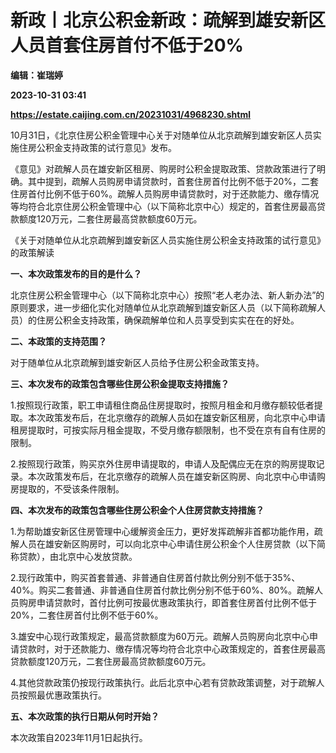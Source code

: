 # 新政丨北京公积金新政：疏解到雄安新区人员首套住房首付不低于20%
**编辑：崔瑞婷**

**2023-10-31 03:41**

**https://estate.caijing.com.cn/20231031/4968230.shtml**

10月31日，《北京住房公积金管理中心关于对随单位从北京疏解到雄安新区人员实施住房公积金支持政策的试行意见》发布。

《意见》对疏解人员在雄安新区租房、购房时公积金提取政策、贷款政策进行了明确。其中提到，疏解人员购房申请贷款时，首套住房首付比例不低于20%，二套住房首付比例不低于60%。疏解人员购房申请贷款时，对于还款能力、缴存情况等均符合北京住房公积金管理中心（以下简称北京中心）规定的，首套住房最高贷款额度120万元，二套住房最高贷款额度60万元。

《关于对随单位从北京疏解到雄安新区人员实施住房公积金支持政策的试行意见》的政策解读

**一、本次政策发布的目的是什么？**

北京住房公积金管理中心（以下简称北京中心）按照“老人老办法、新人新办法”的原则要求，进一步细化实化对随单位从北京疏解到雄安新区人员（以下简称疏解人员）的住房公积金支持政策，确保疏解单位和人员享受到实实在在的好处。

**二、本政策的支持范围？**

对于随单位从北京疏解到雄安新区人员给予住房公积金政策支持。

**三、本次发布的政策包含哪些住房公积金提取支持措施？**

1.按照现行政策，职工申请租住商品住房提取时，按照月租金和月缴存额较低者提取。本次政策发布后，在北京缴存的疏解人员如在雄安新区租房，向北京中心申请租房提取时，可按实际月租金提取，不受月缴存额限制，也不受在京有自有住房的限制。

2.按照现行政策，购买京外住房申请提取的，申请人及配偶应无在京的购房提取记录。本次政策发布后，在北京缴存的疏解人员在雄安新区购房、向北京中心申请购房提取的，不受该条件限制。

**四、本次发布的政策包含哪些住房公积金个人住房贷款支持措施？**

1.为帮助雄安新区住房管理中心缓解资金压力，更好发挥疏解非首都功能作用，疏解人员在雄安新区购房时，可以向北京中心申请住房公积金个人住房贷款（以下简称贷款），由北京中心发放贷款。

2.现行政策中，购买首套普通、非普通自住房首付款比例分别不低于35%、40%。购买二套普通、非普通自住房首付款比例分别不低于60%、80%。疏解人员购房申请贷款时，首付比例可按最优惠政策执行，即首套住房首付比例不低于20%，二套住房首付比例不低于60%。

3.雄安中心现行政策规定，最高贷款额度为60万元。疏解人员购房向北京中心申请贷款时，对于还款能力、缴存情况等均符合北京中心政策规定的，首套住房最高贷款额度120万元，二套住房最高贷款额度60万元。

4.其他贷款政策仍按现行政策执行。此后北京中心若有贷款政策调整，对于疏解人员按照最优惠政策执行。

**五、本次政策的执行日期从何时开始？**

本次政策自2023年11月1日起执行。
